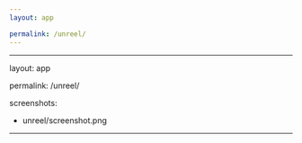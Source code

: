 ```yaml
---
layout: app

permalink: /unreel/
---
```

---
layout: app

permalink: /unreel/

screenshots:
  - unreel/screenshot.png
---
